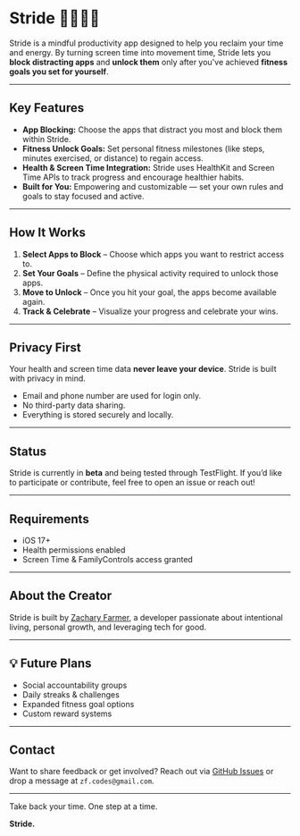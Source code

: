 # Stride 🚀🏃‍♂️📵

Stride is a mindful productivity app designed to help you reclaim your time and energy. By turning screen time into movement time, Stride lets you **block distracting apps** and **unlock them** only after you've achieved **fitness goals you set for yourself**.

---

## Key Features

- **App Blocking:** Choose the apps that distract you most and block them within Stride.
- **Fitness Unlock Goals:** Set personal fitness milestones (like steps, minutes exercised, or distance) to regain access.
- **Health & Screen Time Integration:** Stride uses HealthKit and Screen Time APIs to track progress and encourage healthier habits.
- **Built for You:** Empowering and customizable — set your own rules and goals to stay focused and active.

---

## How It Works

1. **Select Apps to Block** – Choose which apps you want to restrict access to.
2. **Set Your Goals** – Define the physical activity required to unlock those apps.
3. **Move to Unlock** – Once you hit your goal, the apps become available again.
4. **Track & Celebrate** – Visualize your progress and celebrate your wins.

---

## Privacy First

Your health and screen time data **never leave your device**. Stride is built with privacy in mind.

- Email and phone number are used for login only.
- No third-party data sharing.
- Everything is stored securely and locally.

---

## Status

Stride is currently in **beta** and being tested through TestFlight. If you’d like to participate or contribute, feel free to open an issue or reach out!

---

## Requirements

- iOS 17+
- Health permissions enabled
- Screen Time & FamilyControls access granted

---

## About the Creator

Stride is built by [Zachary Farmer](https://github.com/zachfarmer), a developer passionate about intentional living, personal growth, and leveraging tech for good.

---

## 💡 Future Plans

- Social accountability groups
- Daily streaks & challenges
- Expanded fitness goal options
- Custom reward systems

---

## Contact

Want to share feedback or get involved?
Reach out via [GitHub Issues](https://github.com/your-username/stride/issues) or drop a message at `zf.codes@gmail.com`.

---

Take back your time. One step at a time.

**Stride.**
